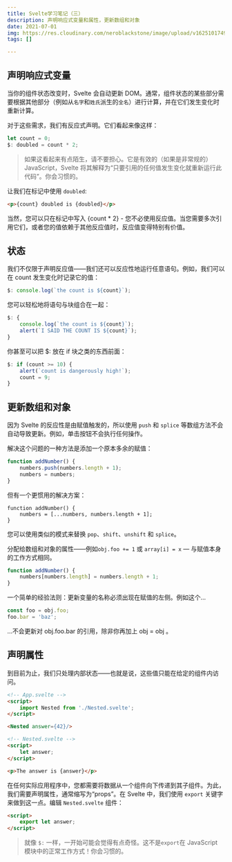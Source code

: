 ```yaml
---
title: Svelte学习笔记（三）
description: 声明响应式变量和属性，更新数组和对象
date: 2021-07-01
img: https://res.cloudinary.com/neroblackstone/image/upload/v1625101749/svelte_y2yhr6.png
tags: []

---
```

## 声明响应式变量

当你的组件状态改变时，Svelte 会自动更新 DOM。通常，组件状态的某些部分需要根据其他部分（例如从`名字`和`姓氏`派生的`全名`）进行计算，并在它们发生变化时重新计算。

对于这些需求，我们有反应式声明。它们看起来像这样：

``` js
let count = 0;
$: doubled = count * 2;
```

> 如果这看起来有点陌生，请不要担心。它是有效的（如果是非常规的）JavaScript，Svelte 将其解释为“只要引用的任何值发生变化就重新运行此代码”。你会习惯的。

让我们在标记中使用 `doubled`:

``` html
<p>{count} doubled is {doubled}</p>
```

当然，您可以只在标记中写入 {count * 2} - 您不必使用反应值。当您需要多次引用它们，或者您的值依赖于其他反应值时，反应值变得特别有价值。

## 状态

我们不仅限于声明反应值——我们还可以反应性地运行任意语句。例如，我们可以在 count 发生变化时记录它的值：

``` js
$: console.log(`the count is ${count}`);
```

您可以轻松地将语句与块组合在一起：

``` js
$: {
	console.log(`the count is ${count}`);
	alert(`I SAID THE COUNT IS ${count}`);
}
```

你甚至可以把 $: 放在 if 块之类的东西前面：

``` js
$: if (count >= 10) {
	alert(`count is dangerously high!`);
	count = 9;
}
```

## 更新数组和对象

因为 Svelte 的反应性是由赋值触发的，所以使用 `push` 和 `splice` 等数组方法不会自动导致更新。例如，单击按钮不会执行任何操作。

解决这个问题的一种方法是添加一个原本多余的赋值：

``` js
function addNumber() {
	numbers.push(numbers.length + 1);
	numbers = numbers;
}
```

但有一个更惯用的解决方案：

    function addNumber() {
    	numbers = [...numbers, numbers.length + 1];
    }

您可以使用类似的模式来替换 `pop`、`shift`、`unshift` 和 `splice`。

分配给数组和对象的属性——例如`obj.foo += 1` 或 `array[i] = x` — 与赋值本身的工作方式相同。

``` js
function addNumber() {
	numbers[numbers.length] = numbers.length + 1;
}
```

一个简单的经验法则：更新变量的名称必须出现在赋值的左侧。例如这个...

``` js
const foo = obj.foo;
foo.bar = 'baz';
```

...不会更新对 obj.foo.bar 的引用，除非你再加上 obj = obj 。

## 声明属性

到目前为止，我们只处理内部状态——也就是说，这些值只能在给定的组件内访问。

``` html
<!-- App.svelte -->
<script>
	import Nested from './Nested.svelte';
</script>

<Nested answer={42}/>
```

``` html
<!-- Nested.svelte -->
<script>
	let answer;
</script>

<p>The answer is {answer}</p>
```

在任何实际应用程序中，您都需要将数据从一个组件向下传递到其子组件。为此，我们需要声明属性，通常缩写为“props”。在 Svelte 中，我们使用 `export` 关键字来做到这一点。编辑 `Nested.svelte` 组件：

``` html
<script>
	export let answer;
</script>
```

> 就像 `$:` 一样，一开始可能会觉得有点奇怪。这不是`export`在 JavaScript 模块中的正常工作方式！你会习惯的。